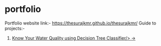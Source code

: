 # portfolio
Portfolio website link:- https://thesurajkmr.github.io/thesurajkmr/
Guide to projects:-
1. <a href="">Know Your Water Quality using Decision Tree Classifier/>
  ->
